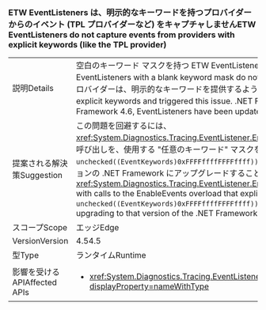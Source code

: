 ### <a name="etw-eventlisteners-do-not-capture-events-from-providers-with-explicit-keywords-like-the-tpl-provider"></a><span data-ttu-id="76e01-101">ETW EventListeners は、明示的なキーワードを持つプロバイダーからのイベント (TPL プロバイダーなど) をキャプチャしません</span><span class="sxs-lookup"><span data-stu-id="76e01-101">ETW EventListeners do not capture events from providers with explicit keywords (like the TPL provider)</span></span>

|   |   |
|---|---|
|<span data-ttu-id="76e01-102">説明</span><span class="sxs-lookup"><span data-stu-id="76e01-102">Details</span></span>|<span data-ttu-id="76e01-103">空白のキーワード マスクを持つ ETW EventListeners は、明示的なキーワードを持つプロバイダーからのイベントを正しくキャプチャしません。</span><span class="sxs-lookup"><span data-stu-id="76e01-103">ETW EventListeners with a blank keyword mask do not properly capture events from providers with explicit keywords.</span></span> <span data-ttu-id="76e01-104">.NET Framework 4.5 では、TPL プロバイダーは、明示的なキーワードを提供するようになり、この問題が発生しました。</span><span class="sxs-lookup"><span data-stu-id="76e01-104">In the .NET Framework 4.5, the TPL provider began providing explicit keywords and triggered this issue.</span></span> <span data-ttu-id="76e01-105">.NET Framework 4.6 では、EventListeners が更新され、この問題は修正されました。</span><span class="sxs-lookup"><span data-stu-id="76e01-105">In the .NET Framework 4.6, EventListeners have been updated to no longer have this issue.</span></span>|
|<span data-ttu-id="76e01-106">提案される解決策</span><span class="sxs-lookup"><span data-stu-id="76e01-106">Suggestion</span></span>|<span data-ttu-id="76e01-107">この問題を回避するには、<xref:System.Diagnostics.Tracing.EventListener.EnableEvents(System.Diagnostics.Tracing.EventSource,System.Diagnostics.Tracing.EventLevel)> の呼び出しを、使用する &quot;任意のキーワード&quot; マスクを明示的に指定する EnableEvents オーバーロード (<code>EnableEvents(eventSource, level, unchecked((EventKeywords)0xFFFFffffFFFFffff))</code>) の呼び出しに置換します。または、この問題は .NET Framework 4.6 で修正されたため、このバージョンの .NET Framework にアップグレードすることによって対処できます。</span><span class="sxs-lookup"><span data-stu-id="76e01-107">To work around this problem, replace calls to <xref:System.Diagnostics.Tracing.EventListener.EnableEvents(System.Diagnostics.Tracing.EventSource,System.Diagnostics.Tracing.EventLevel)> with calls to the EnableEvents overload that explicitly specifies the &quot;any keywords&quot; mask to use: <code>EnableEvents(eventSource, level, unchecked((EventKeywords)0xFFFFffffFFFFffff))</code>.Alternatively, this issue has been fixed in the .NET Framework 4.6 and may be addressed by upgrading to that version of the .NET Framework.</span></span>|
|<span data-ttu-id="76e01-108">スコープ</span><span class="sxs-lookup"><span data-stu-id="76e01-108">Scope</span></span>|<span data-ttu-id="76e01-109">エッジ</span><span class="sxs-lookup"><span data-stu-id="76e01-109">Edge</span></span>|
|<span data-ttu-id="76e01-110">Version</span><span class="sxs-lookup"><span data-stu-id="76e01-110">Version</span></span>|<span data-ttu-id="76e01-111">4.5</span><span class="sxs-lookup"><span data-stu-id="76e01-111">4.5</span></span>|
|<span data-ttu-id="76e01-112">型</span><span class="sxs-lookup"><span data-stu-id="76e01-112">Type</span></span>|<span data-ttu-id="76e01-113">ランタイム</span><span class="sxs-lookup"><span data-stu-id="76e01-113">Runtime</span></span>|
|<span data-ttu-id="76e01-114">影響を受ける API</span><span class="sxs-lookup"><span data-stu-id="76e01-114">Affected APIs</span></span>|<ul><li><xref:System.Diagnostics.Tracing.EventListener.EnableEvents(System.Diagnostics.Tracing.EventSource,System.Diagnostics.Tracing.EventLevel)?displayProperty=nameWithType></li></ul>|

